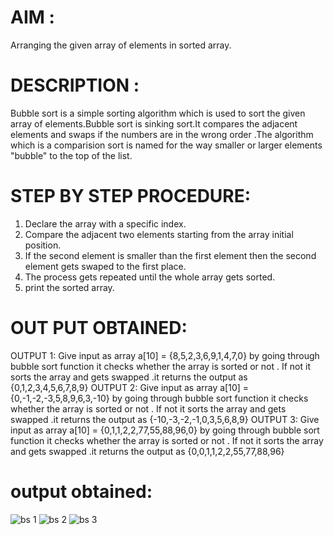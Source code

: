 # AIM : 
   Arranging the given array of elements in sorted array.
# DESCRIPTION :
   Bubble sort is a simple sorting algorithm which is used to sort the given array of elements.Bubble sort is sinking sort.It compares the adjacent elements and swaps if the numbers are in the wrong order .The algorithm which is a comparision sort is named for the way smaller or larger elements "bubble" to the top of the list.
   
# STEP BY STEP PROCEDURE:
   1. Declare the array with a specific index.
   2. Compare the adjacent two elements starting from the array initial position.
   3. If the second element is smaller than the first element then the second element gets swaped to the first place.
   4. The process gets repeated until the whole array gets sorted.
   5. print the sorted array.
   
 # OUT PUT OBTAINED:
 OUTPUT 1:
 Give input as array a[10] = {8,5,2,3,6,9,1,4,7,0} by going through bubble sort function it checks whether the array is sorted or not . If not it sorts the array and gets swapped .it returns the output as {0,1,2,3,4,5,6,7,8,9}
 OUTPUT 2:
  Give input as array a[10] = {0,-1,-2,-3,5,8,9,6,3,-10} by going through bubble sort function it checks whether the array is sorted or not . If not it sorts the array and gets swapped .it returns the output as {-10,-3,-2,-1,0,3,5,6,8,9}
  OUTPUT 3:
   Give input as array a[10] = {0,1,1,2,2,77,55,88,96,0} by going through bubble sort function it checks whether the array is sorted or not . If not it sorts the array and gets swapped .it returns the output as {0,0,1,1,2,2,55,77,88,96}
  
  # output obtained:
![bs 1](https://user-images.githubusercontent.com/69143016/90983492-49873000-e58c-11ea-8671-0c2ce35ce300.png)
![bs 2](https://user-images.githubusercontent.com/69143016/90983502-57d54c00-e58c-11ea-9d06-ce80d7759e0d.png)
![bs 3](https://user-images.githubusercontent.com/69143016/90983510-66236800-e58c-11ea-9748-286302fda60b.png)

 
  
  

